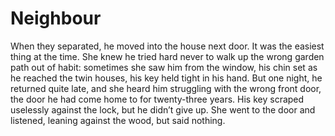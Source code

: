 Neighbour=========



When they separated, he moved into the house next door. It was the easiest thing at the time. She knew he tried hard never to walk up the wrong garden path out of habit: sometimes she saw him from the window, his chin set as he reached the twin houses, his key held tight in his hand. But one night, he returned quite late, and she heard him struggling with the wrong front door, the door he had come home to for twenty-three years. His key scraped uselessly against the lock, but he didn’t give up. She went to the door and listened, leaning against the wood, but said nothing. 
